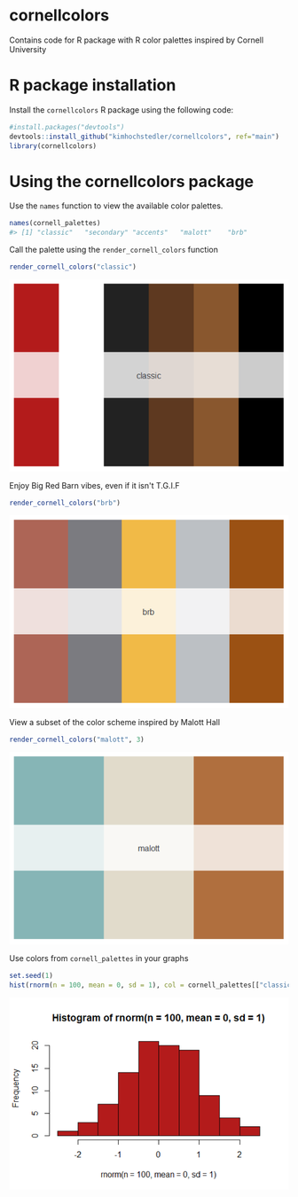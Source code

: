 # cornellcolors
Contains code for R package with R color palettes inspired by Cornell University

# R package installation
Install the  `cornellcolors` R package using the following code:
``` r
#install.packages("devtools")
devtools::install_github("kimhochstedler/cornellcolors", ref="main")
library(cornellcolors)
```

# Using the cornellcolors package
Use the `names` function to view the available color palettes.
```r
names(cornell_palettes)
#> [1] "classic"   "secondary" "accents"   "malott"    "brb" 
```

Call the palette using the `render_cornell_colors` function
```r
render_cornell_colors("classic")
```
![](classic.png)

Enjoy Big Red Barn vibes, even if it isn't T.G.I.F
```r
render_cornell_colors("brb")
```
![](brb.png)

View a subset of the color scheme inspired by Malott Hall
```r
render_cornell_colors("malott", 3)
```
![](malott_3.png)

Use colors from `cornell_palettes` in your graphs
```r
set.seed(1)
hist(rnorm(n = 100, mean = 0, sd = 1), col = cornell_palettes[["classic"]][1])
```
![](carnelian_histogram.png)
